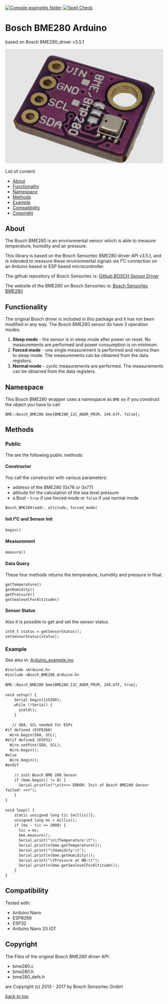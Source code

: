 [![Compile examples folder](https://github.com/hasenradball/Bosch_BME280_Arduino/actions/workflows/compile_examples.yml/badge.svg?branch=master)](https://github.com/hasenradball/Bosch_BME280_Arduino/actions/workflows/compile_examples.yml)
[![Spell Check](https://github.com/hasenradball/Bosch_BME280_Arduino/actions/workflows/spell_checker.yml/badge.svg?branch=master)](https://github.com/hasenradball/Bosch_BME280_Arduino/actions/workflows/spell_checker.yml)
# Bosch BME280 Arduino
based on Bosch BME280_driver v3.5.1

![BME280_Module](./docs/Bosch_BME280_module.jpeg)

List of content<br>
* [About](#about)<br>
* [Functionality](#functionality)<br>
* [Namespace](#namespace)<br>
* [Methods](#methods)<br>
* [Example](#example)<br>
* [Compatibility](#compatibility)
* [Copyright](#copyright)


## About
The Bosch BME280 is an environmental sensor which is able to measure temperature, humidity and air pressure.

This library is based on the Bosch Sensortec BME280 driver API v3.5.1, and is intended to measure these environmental signals via I²C connection on an Arduino based or ESP based microcontroller.

The github repository of Bosch Sensortec is: [Github BOSCH Sensor Driver](https://github.com/BoschSensortec/BME280_driver)

The website of the BME280 on Bosch Sensortec is: [Bosch Sensortec BME280](https://www.bosch-sensortec.com/products/environmental-sensors/humidity-sensors-bme280/)

## Functionality
The original Bosch driver is included in this package and it has not been modified in any way.
The Bosch BME280 sensor do have 3 operation modes.
1. **Sleep mode** - the sensor is in sleep mode after power on reset. No measurements are performed and power consumption is on minimum.
2. **Forced mode** - one single measurement is performed and returns then to sleep mode. The measurements can be obtained from the data registers.
3. **Normal mode** - cyclic measurements are performed. The measurements can be obtained from the data registers.

## Namespace
This Bosch BME280 wrapper uses a namespace as `BME` so if you construct the object you have to call:
```
BME::Bosch_BME280 bme{BME280_I2C_ADDR_PRIM, 249.67F, false};
```

## Methods
### Public
The are the following public methods:

#### Constructor
You call the constructor with various parameters:
* address of the BME280 (0x76 or 0x77)
* altitude for the calculation of the sea level pressure
* a Bool - `true` if use forced mode or `false` if use normal mode
```
Bosch_BME280(addr, altitude, forced_mode)
```
#### Init I²C and Sensor Init
```
begin()
```
#### Measurement
```
measure()
```
#### Data Query
These four methods returns the temperature, humidity and pressure in float.
```
getTemperature()
getHumidity()
getPressure()
getSealevelForAltitude()
```
#### Sensor Status
Also it is possible to get and set the sensor status.
```
int8_t status = getSensorStatus();
setSensorStatus(status);
```

### Example
See also in:
[Arduino_example.ino](https://github.com/hasenradball/Bosch_BME280_Arduino/blob/master/examples/Arduino_example/Arduino_example.ino)

```
#include <Arduino.h>
#include <Bosch_BME280_Arduino.h>

BME::Bosch_BME280 bme{BME280_I2C_ADDR_PRIM, 249.67F, true};

void setup() {
    Serial.begin(115200);
    while (!Serial) {
      yield();
    }

   // SDA, SCL needed for ESPs
#if defined (ESP8266)
  Wire.begin(SDA, SCL);
#elif defined (ESP32)
  Wire.setPins(SDA, SCL);
  Wire.begin();
#else
  Wire.begin();
#endif

    // init Bosch BME 280 Sensor
    if (bme.begin() != 0) {
      Serial.println("\n\t>>> ERROR: Init of Bosch BME280 Sensor failed! <<<");
    }
}

void loop() {
    static unsigned long tic {millis()};
    unsigned long ms = millis();
    if (ms - tic >= 2000) {
      tic = ms;
      bme.measure();
      Serial.print("\n\tTemperature:\t");
      Serial.println(bme.getTemperature());
      Serial.print("\tHumidity:\t");
      Serial.println(bme.getHumidity());
      Serial.print("\tPressure at NN:\t");
      Serial.println(bme.getSealevelForAltitude());
    }
}
```


## Compatibility
Tested with:
* Arduino Nano
* ESP8266
* ESP32
* Arduino Nano 33 IOT

## Copyright
The Files of the original Bosch BME280 driver API:
* bme280.c
* bme280.h
* bme280_defs.h

are Copyright (c) 2013 - 2017 by Bosch Sensortec GmbH

[back to top](#bosch-bme280-arduino)